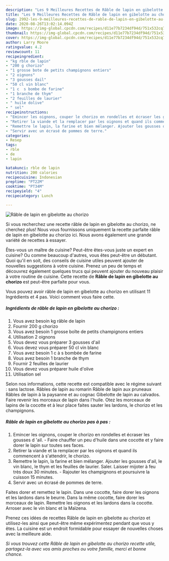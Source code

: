 ```yaml
---
description: "Les 9 Meilleures Recettes de Râble de lapin en gibelotte au chorizo"
title: "Les 9 Meilleures Recettes de Râble de lapin en gibelotte au chorizo"
slug: 2992-les-9-meilleures-recettes-de-rable-de-lapin-en-gibelotte-au-chorizo
date: 2020-08-26T13:02:14.094Z
image: https://img-global.cpcdn.com/recipes/d11e77b7234df94d/751x532cq70/rable-de-lapin-en-gibelotte-au-chorizo-photo-principale-de-la-recette.jpg
thumbnail: https://img-global.cpcdn.com/recipes/d11e77b7234df94d/751x532cq70/rable-de-lapin-en-gibelotte-au-chorizo-photo-principale-de-la-recette.jpg
cover: https://img-global.cpcdn.com/recipes/d11e77b7234df94d/751x532cq70/rable-de-lapin-en-gibelotte-au-chorizo-photo-principale-de-la-recette.jpg
author: Larry Moore
ratingvalue: 4.2
reviewcount: 11
recipeingredient:
- "kg rble de lapin"
- "200 g chorizo"
- "1 grosse bote de petits champignons entiers"
- "2 oignons"
- "3 gousses dail"
- "50 cl vin blanc"
- "1 c  s bombe de farine"
- "1 branche de thym"
- "2 feuilles de laurier"
- " huile dolive"
- " sel"
recipeinstructions:
- "Emincer les oignons, couper le chorizo en rondelles et écraser les gousses d &#39;ail. Faire chauffer un peu d&#39;huile dans une cocotte et y faire dorer le lapin sur toutes ses faces."
- "Retirer la viande et la remplacer par les oignons et quand ils commencent à s&#39;attendrir, le chorizo."
- "Remettre le lapin, la farine et bien mélanger. Ajouter les gousses d&#39;ail, le vin blanc, le thym et les feuilles de laurier. Saler. Laisser mijoter à feu très doux 30 minutes.  Rajouter les champignons et poursuivre la cuisson 15 minutes."
- "Servir avec un écrasé de pommes de terre."
categories:
- Resep
tags:
- rble
- de
- lapin

katakunci: rble de lapin 
nutrition: 200 calories
recipecuisine: Indonesian
preptime: "PT22M"
cooktime: "PT34M"
recipeyield: "4"
recipecategory: Lunch

---
```



![Râble de lapin en gibelotte au chorizo](https://img-global.cpcdn.com/recipes/d11e77b7234df94d/751x532cq70/rable-de-lapin-en-gibelotte-au-chorizo-photo-principale-de-la-recette.jpg)

Si vous recherchez une recette râble de lapin en gibelotte au chorizo, ne cherchez plus! Nous vous fournissons uniquement la recette parfaite râble de lapin en gibelotte au chorizo ici. Nous avons également une grande variété de recettes à essayer.

Êtes-vous un maître de cuisine? Peut-être êtes-vous juste un expert en cuisine? Ou comme beaucoup d'autres, vous êtes peut-être un débutant. Quoi qu'il en soit, des conseils de cuisine utiles peuvent ajouter de nouvelles suggestions à votre cuisine. Prenez un peu de temps et découvrez également quelques trucs qui peuvent ajouter du nouveau plaisir à votre routine de cuisine. Cette recette de <strong> Râble de lapin en gibelotte au chorizo </strong> est peut-être parfaite pour vous.

<!--inarticleads1-->

Vous pouvez avoir râble de lapin en gibelotte au chorizo en utilisant 11 Ingrédients et 4 pas. Voici comment vous faire cette.

##### Ingrédients de râble de lapin en gibelotte au chorizo :

1. Vous avez besoin kg râble de lapin
1. Fournir 200 g chorizo
1. Vous avez besoin 1 grosse boîte de petits champignons entiers
1. Utilisation 2 oignons
1. Vous devez vous préparer 3 gousses d&#39;ail
1. Vous devez vous préparer 50 cl vin blanc
1. Vous avez besoin 1 c à s bombée de farine
1. Vous avez besoin 1 branche de thym
1. Fournir 2 feuilles de laurier
1. Vous devez vous préparer  huile d&#39;olive
1. Utilisation  sel


Selon nos informations, cette recette est compatible avec le régime suivant : sans lactose. Râbles de lapin au romarin Râble de lapin aux pruneaux Râbles de lapin à la paysanne et au cognac Gibelotte de lapin au calvados. Faire revenir les morceaux de lapin dans l&#39;huile. Otez les morceaux de lapins de la cocotte et à leur place faites sauter les lardons, le chorizo et les champignons. 

<!--inarticleads2-->

##### Râble de lapin en gibelotte au chorizo pas à pas :

1. Emincer les oignons, couper le chorizo en rondelles et écraser les gousses d &#39;ail. - Faire chauffer un peu d&#39;huile dans une cocotte et y faire dorer le lapin sur toutes ses faces.
1. Retirer la viande et la remplacer par les oignons et quand ils commencent à s&#39;attendrir, le chorizo.
1. Remettre le lapin, la farine et bien mélanger. Ajouter les gousses d&#39;ail, le vin blanc, le thym et les feuilles de laurier. Saler. Laisser mijoter à feu très doux 30 minutes.  - Rajouter les champignons et poursuivre la cuisson 15 minutes.
1. Servir avec un écrasé de pommes de terre.


Faites dorer et remettez le lapin. Dans une cocotte, faire dorer les oignons et les lardons dans le beurre. Dans la même cocotte, faire dorer les morceaux de lapin. Remettre les oignons et les lardons dans la cocotte. Arroser avec le vin blanc et la Maïzena. 

<!--inarticleads1-->

<p>
Prenez ces idées de recettes Râble de lapin en gibelotte au chorizo et utilisez-les ainsi que peut-être même expérimentez pendant que vous y êtes. La cuisine est un endroit formidable pour essayer de nouvelles choses avec la meilleure aide.
</p>

<p>
<i>Si vous trouvez cette Râble de lapin en gibelotte au chorizo recette utile, partagez-la avec vos amis proches ou votre famille, merci et bonne chance.</i>
</p>
